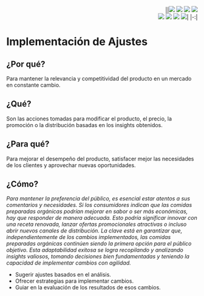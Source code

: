 <div align=right>

||[![](https://img.shields.io/badge/-Inicio-FFF?style=flat&logo=Emlakjet&logoColor=black)](/README.md) [![](https://img.shields.io/badge/-Introducción-FFF?style=flat&logo=abbrobotstudio&logoColor=black)](/documentos/intro.md) [![](https://img.shields.io/badge/-Modelos_de_lenguaje-FFF?style=flat&logo=LiveChat&logoColor=black)](/documentos/LLMs.md) [![](https://img.shields.io/badge/-Panorámica-FFF?style=flat&logo=openstreetmap&logoColor=black)](/documentos/panoramica.md)<br>  [![](https://img.shields.io/badge/-Prompts-FFF?style=flat&logo=Proton&logoColor=black)](/documentos/prompts/README.md) [![](https://img.shields.io/badge/-Ing,_de_prompts-FFF?style=flat&logo=googleearthengine&logoColor=black)](/documentos/ingenieriaDePrompts/README.md) [![](https://img.shields.io/badge/-Patrones-FFF?style=flat&logo=textpattern&logoColor=black)](/documentos/ingenieriaDePrompts/patrones/README.md) [![](https://img.shields.io/badge/-Casos_de_uso-FFF?style=flat&logo=gitbook&logoColor=black)](/documentos/casosDeUso/README.md)|
|-:|

</div>

# Implementación de Ajustes

## ¿Por qué?

Para mantener la relevancia y competitividad del producto en un mercado en constante cambio.

## ¿Qué?

Son las acciones tomadas para modificar el producto, el precio, la promoción o la distribución basadas en los insights obtenidos.

## ¿Para qué?

Para mejorar el desempeño del producto, satisfacer mejor las necesidades de los clientes y aprovechar nuevas oportunidades.

## ¿Cómo? 

*Para mantener la preferencia del público, es esencial estar atentos a sus comentarios y necesidades. Si los consumidores indican que las comidas preparadas orgánicas podrían mejorar en sabor o ser más económicas, hay que responder de manera adecuada. Esto podría significar innovar con una receta renovada, lanzar ofertas promocionales atractivas o incluso abrir nuevos canales de distribución. La clave está en garantizar que, independientemente de los cambios implementados, las comidas preparadas orgánicas continúen siendo la primera opción para el público objetivo. Esta adaptabilidad exitosa se logra recopilando y analizando insights valiosos, tomando decisiones bien fundamentadas y teniendo la capacidad de implementar cambios con agilidad.*

- Sugerir ajustes basados en el análisis.
- Ofrecer estrategias para implementar cambios.
- Guiar en la evaluación de los resultados de esos cambios.
